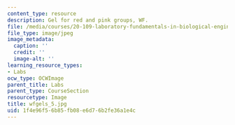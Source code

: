 ```yaml
---
content_type: resource
description: Gel for red and pink groups, WF.
file: /media/courses/20-109-laboratory-fundamentals-in-biological-engineering-fall-2007/1f4e96f56b85fb08e6d76b2fe36a1e4c_wfgels_5.jpg
file_type: image/jpeg
image_metadata:
  caption: ''
  credit: ''
  image-alt: ''
learning_resource_types:
- Labs
ocw_type: OCWImage
parent_title: Labs
parent_type: CourseSection
resourcetype: Image
title: wfgels_5.jpg
uid: 1f4e96f5-6b85-fb08-e6d7-6b2fe36a1e4c
---
```

